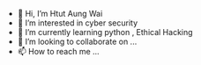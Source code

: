 - 👋 Hi, I’m Htut Aung Wai
- 👀 I’m interested in cyber security
- 🌱 I’m currently learning python , Ethical Hacking
- 💞️ I’m looking to collaborate on ...
- 📫 How to reach me ...

<!---
LatYr-ctrl/LatYr-ctrl is a ✨ special ✨ repository because its `README.md` (this file) appears on your GitHub profile.
You can click the Preview link to take a look at your changes.
--->
